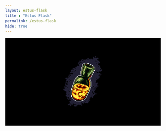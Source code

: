 ```yaml
---
layout: estus-flask
title : "Estus Flask"
permalink: /estus-flask
hide: true
---
```


![wallpaper](\assets\img\download\estusflask.png)